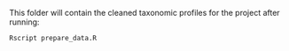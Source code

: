 This folder will contain the cleaned taxonomic profiles for the project after
running:

```
Rscript prepare_data.R
```
